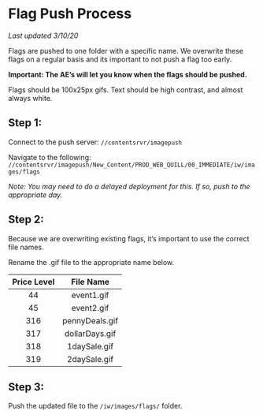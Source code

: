 # Flag Push Process
_Last updated 3/10/20_

Flags are pushed to one folder with a specific name. We overwrite these flags on a regular basis and its important to not push a flag too early. 

__Important: The AE’s will let you know when the flags should be pushed.__

Flags should be 100x25px gifs. Text should be high contrast, and almost always white. 

## Step 1: 

Connect to the push server: `//contentsrvr/imagepush`

Navigate to the following: `//contentsrvr/imagepush/New_Content/PROD_WEB_QUILL/00_IMMEDIATE/iw/images/flags` 

_Note: You may need to do a delayed deployment for this. If so, push to the appropriate day._

## Step 2: 

Because we are overwriting existing flags, it’s important to use the correct file names.  

Rename the .gif file to the appropriate name below.

| Price Level | File Name  	   |
| :---------: | :------------: |
| 44 		  | event1.gif 	   | 
| 45 		  |	event2.gif     |
| 316 		  |	pennyDeals.gif | 
| 317 		  |	dollarDays.gif |
| 318 		  |	1daySale.gif   |
| 319 		  |	2daySale.gif   |

## Step 3: 
Push the updated file to the `/iw/images/flags/` folder.  